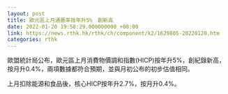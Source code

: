```yaml
---
layout: post
title: 歐元區上月通脹率按年升5%　創新高
date: 2022-01-20 19:58:29.000000000 +08:00
link: https://news.rthk.hk/rthk/ch/component/k2/1629805-20220120.htm
categories: rthk
---
```


歐盟統計局公布，歐元區上月消費物價調和指數(HICP)按年升5%，創紀錄新高，按月升0.4%，兩項數據都符合預期，並與月初公布的初步估值相同。

上月扣除能源和食品後，核心HICP按年升2.7%，按月升0.4%。
